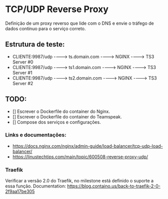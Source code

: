 # TCP/UDP Reverse Proxy
Definição de um proxy reverso que lide com o DNS e envie o tráfego de dados continuo para o serviço correto.

## Estrutura de teste:
* CLIENTE:9987/udp ----> ts.domain.com  ----> NGINX ----> TS3 Server #0
* CLIENTE:9987/udp ----> ts1.domain.com ----> NGINX ----> TS3 Server #1
* CLIENTE:9987/udp ----> ts2.domain.com ----> NGINX ----> TS3 Server #2

## TODO:
 - [] Escrever o Dockerfile do container do Nginx.
 - [] Escrever o Dockerfile do container do Teamspeak.
 - [] Compose dos serviços e configurações.

### Links e documentações:
 - https://docs.nginx.com/nginx/admin-guide/load-balancer/tcp-udp-load-balancer/
 - https://linustechtips.com/main/topic/600508-reverse-proxy-udp/

### Traefik
Verificar a versão 2.0 do Traefik, no milestone está definido o suporte a essa função.
Documentation: https://blog.containo.us/back-to-traefik-2-0-2f9aa17be305 
